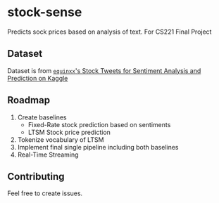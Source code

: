 # stock-sense
Predicts sock prices based on analysis of text. For CS221 Final Project

## Dataset
Dataset is from [`equinxx`'s Stock Tweets for Sentiment Analysis and Prediction on Kaggle](https://www.kaggle.com/datasets/equinxx/stock-tweets-for-sentiment-analysis-and-prediction)

## Roadmap
1. Create baselines
   * Fixed-Rate stock prediction based on sentiments
   * LTSM Stock price prediction
2. Tokenize vocabulary of LTSM
3. Implement final single pipeline including both baselines
4. Real-Time Streaming

## Contributing
Feel free to create issues.
